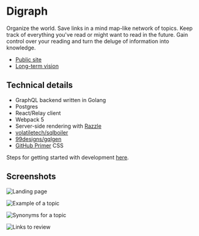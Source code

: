 # Digraph

Organize the world. Save links in a mind map-like network of topics. Keep track of everything you've read or might want to read in the future. Gain control over your reading and turn the deluge of information into knowledge.

* [Public site](https://digraph.app)
* [Long-term vision](https://blog.digraph.app/2020-06-13-democratization-of-search.html)

## Technical details

* GraphQL backend written in Golang
* Postgres
* React/Relay client
* Webpack 5
* Server-side rendering with [Razzle](https://github.com/jaredpalmer/razzle)
* [volatiletech/sqlboiler](https://github.com/volatiletech/sqlboiler)
* [99designs/gqlgen](https://github.com/99designs/gqlgen)
* [GitHub Primer](https://styleguide.github.com/primer/) CSS

Steps for getting started with development [here](https://github.com/emwalker/digraph/wiki/Getting-started-with-development).

## Screenshots

![Landing page](https://user-images.githubusercontent.com/760949/87226926-59d4aa00-c354-11ea-9082-689e079b7100.png)

![Example of a topic](https://user-images.githubusercontent.com/760949/87226972-c5b71280-c354-11ea-9305-54ee1b24068f.png)

![Synonyms for a topic](https://user-images.githubusercontent.com/760949/87226975-c9e33000-c354-11ea-83b2-ef919c570035.png)

![Links to review](https://user-images.githubusercontent.com/760949/87226978-cea7e400-c354-11ea-848e-e8462d51e908.png)
